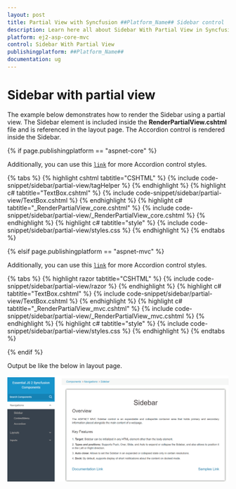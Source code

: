 ```yaml
---
layout: post
title: Partial View with Syncfusion ##Platform_Name## Sidebar control
description: Learn here all about Sidebar With Partial View in Syncfusion ##Platform_Name## Sidebar control of Syncfusion Essential JS 2 and more.
platform: ej2-asp-core-mvc
control: Sidebar With Partial View
publishingplatform: ##Platform_Name##
documentation: ug
---
```



# Sidebar with partial view

The example below demonstrates how to render the Sidebar using a partial view. The Sidebar element is included inside the **RenderPartialView.cshtml** file and is referenced in the layout page. The Accordion control is rendered inside the Sidebar.

{% if page.publishingplatform == "aspnet-core" %}

Additionally, you can use this [`link`](https://ej2.syncfusion.com/aspnetcore/documentation/accordion/style) for more Accordion control styles.

{% tabs %}
{% highlight cshtml tabtitle="CSHTML" %}
{% include code-snippet/sidebar/partial-view/tagHelper %}
{% endhighlight %}
{% highlight c# tabtitle="TextBox.cshtml" %}
{% include code-snippet/sidebar/partial-view/TextBox.cshtml %}
{% endhighlight %}
{% highlight c# tabtitle="_RenderPartialView_core.cshtml" %}
{% include code-snippet/sidebar/partial-view/_RenderPartialView_core.cshtml %}
{% endhighlight %}
{% highlight c# tabtitle="style" %}
{% include code-snippet/sidebar/partial-view/styles.css %}
{% endhighlight %}
{% endtabs %}

{% elsif page.publishingplatform == "aspnet-mvc" %}

Additionally, you can use this [`link`](https://ej2.syncfusion.com/aspnetmvc/documentation/accordion/style) for more Accordion control styles.

{% tabs %}
{% highlight razor tabtitle="CSHTML" %}
{% include code-snippet/sidebar/partial-view/razor %}
{% endhighlight %}
{% highlight c# tabtitle="TextBox.cshtml" %}
{% include code-snippet/sidebar/partial-view/TextBox.cshtml %}
{% endhighlight %}
{% highlight c# tabtitle="_RenderPartialView_mvc.cshtml" %}
{% include code-snippet/sidebar/partial-view/_RenderPartialView_mvc.cshtml %}
{% endhighlight %}
{% highlight c# tabtitle="style" %}
{% include code-snippet/sidebar/partial-view/styles.css %}
{% endhighlight %}
{% endtabs %}

{% endif %}



Output be like the below in layout page.

![Sidebar Sample](../images/layout_page.png)
